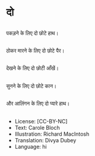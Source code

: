 # दो

##
पकड़ने के लिए दो छोटे हाथ।

##
ठोकर मारने के लिए दो छोटे पैर।

##
देखने के लिए दो छोटी आँखें।

##
सुनने के लिए दो छोटे कान।

##
और आलिंगन के लिए दो प्यारे हाथ।

##
* License: [CC-BY-NC]
* Text: Carole Bloch
* Illustration: Richard MacIntosh
* Translation: Divya Dubey
* Language: hi
